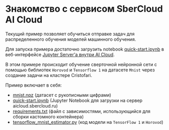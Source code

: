 # Знакомство с сервисом SberCloud AI Cloud

Текущий пример позволяет обучиться отправке задач для распределенного обучения моделей машинного обучения.

Для запуска примера достаточно загрузить notebook [quick-start.ipynb](quick-start.ipynb) в веб-интерфейсе [Jupyter Server'а внутри AI Cloud](https://aicloud.sbercloud.ru/_/jupyter/).

В этом примере происходит обучение сверточной нейронной сети с помощью библиотек `Horovod` и `Tensorflow 1` на датасете `Mnist` через создание задачи на кластере Cristofari.

Пример включает в себя:

 * [mnist.npz](mnist.npz) (датасет с рукописными цифрами)
 * [quick-start.ipynb](quick-start.ipynb) (Jupyter Notebook для загрузки на сервер aicloud.sbercloud.ru)
 * [requirements.txt](requirements.txt) (файл с зависимостями, использующийся для сборки кастомного контейнера)
 * [tensorflow_mnist_estimator.py](tensorflow_mnist_estimator.py) (код модели на `TensorFlow 1` и `Horovod`)

